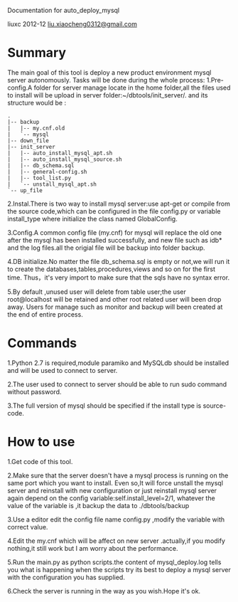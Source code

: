 Documentation for auto_deploy_mysql 

liuxc 2012-12	liu.xiaocheng0312@gmail.com

Summary
=================
The main goal of this tool is deploy a new product environment  mysql server autonomously.
Tasks  will be done during the whole process:
1.Pre-config.A folder for server manage locate in the home folder,all the files used to install will be upload in server 
folder:~/dbtools/init_server/. and its structure would be :

	.
	|-- backup
	|   |-- my.cnf.old
	|   `-- mysql 
	|-- down_file
	|-- init_server
	|   |-- auto_install_mysql_apt.sh
	|   |-- auto_install_mysql_source.sh
	|   |-- db_schema.sql
	|   |-- general-config.sh
	|   |-- tool_list.py
	|   `-- unstall_mysql_apt.sh
	`-- up_file

2.Instal.There is two way to install mysql server:use apt-get or compile from the source code,which can be configured in the file config.py 
or variable install_type where initialize the class named GlobalConfig.

3.Config.A common config file (my.cnf) for mysql will replace the old one after the mysql has been installed successfully, and new file such as
idb* and the log files.all the origial file will be backup into folder backup.

4.DB initialize.No matter the file db_schema.sql is empty or not,we will run it to create the databases,tables,procedures,views and so on for the first time.
Thus，it's very import to make sure that the sqls have no syntax error.

5.By default ,unused user will delete from table user;the user root@localhost will be retained and other root related user will been drop away.
Users for manage such as monitor and backup will been created at the end of entire process.


Commands
=================
1.Python 2.7 is required,module paramiko and MySQLdb should be installed and will be used to connect to server.

2.The user used to connect to server should be able to run sudo command without password.
	
3.The full version of mysql should be specified if the install type is source-code. 

How to use
===============
1.Get code of this tool.

2.Make sure that the server doesn't have a mysql process is running on the same port which you want to install.
Even so,It will force unstall the mysql server and reinstall with new configuration or just reinstall mysql server again depend 
on the config variable:self.install_level=2/1, whatever the value of the variable is ,it backup the data  to ./dbtools/backup

3.Use a editor edit the config file name config.py ,modify the variable with correct value.

4.Edit the my.cnf which will be affect on new server .actually,if you modify nothing,it still work but I am worry about the performance.

5.Run the main.py as python scripts.the content of mysql_deploy.log tells you what is happening when the scripts try its best to deploy 
a mysql server with the configuration you has supplied.

6.Check the server is running in the way as you wish.Hope it's ok.
